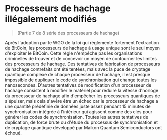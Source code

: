 # Processeurs de hachage illégalement modifiés
> (Partie 7 de 8 série des processeurs de hachage)

Après l'adoption par le WGO de la loi qui réglemente fortement l'extraction de BitCoin, les processeurs de hachage à usage unique sont le seul moyen d'exploiter le BitCoin. Cette règle n'empêche pas les organisations criminelles de trouver et de concevoir un moyen de contourner les limites des processeurs de hachage. Des tentatives de fabrication de processeurs de hachage contrefaits ont été tentées, mais avec la puce de cryptage quantique complexe de chaque processeur de hachage, il est presque impossible de dupliquer le code de synchronisation qui change toutes les nanosecondes. D'autres tentatives de modification d'un processeur de hachage consistent à modifier le matériel pour réduire la vitesse d'horloge du processeur de hachage afin d'empêcher les processeurs quantiques de s'épuiser, mais cela s'avère être un échec car le processeur de hachage a une quantité prédéfinie de données juste assez pendant 15 minutes de synchronisation intégrée à l'intérieur qui agissent comme des clés pour générer les codes de synchronisation. Toutes les autres tentatives de duplication, de force brute ou d'étude du processus de synchronisation et de cryptage quantique développé par Maikon Quantum Semiconductors ont échoué.
